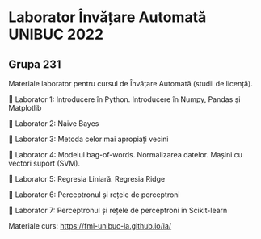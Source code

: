 
# Laborator Învățare Automată UNIBUC 2022
## Grupa 231

Materiale laborator pentru cursul de Învățare Automată (studii de licență).

📌 Laborator 1: Introducere în Python. Introducere în Numpy, Pandas și Matplotlib

📌 Laborator 2: Naive Bayes

📌 Laborator 3: Metoda celor mai apropiați vecini

📌 Laborator 4: Modelul bag-of-words. Normalizarea datelor. Mașini cu vectori suport (SVM).

📌 Laborator 5: Regresia Liniară. Regresia Ridge

📌 Laborator 6: Perceptronul și rețele de perceptroni

📌 Laborator 7: Perceptronul și rețele de perceptroni în Scikit-learn


Materiale curs: https://fmi-unibuc-ia.github.io/ia/

